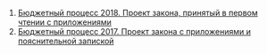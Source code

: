 1. [Бюджетный процесс 2018. Проект закона, принятый в первом чтении с приложениями](http://www.zsvo.ru/uploads/docs/files/6237.zip)
2. [Бюджетный процесс 2017. Проект закона с приложениями и пояснительной запиской](http://www.zsvo.ru/uploads/docs/files/6619.zip)
